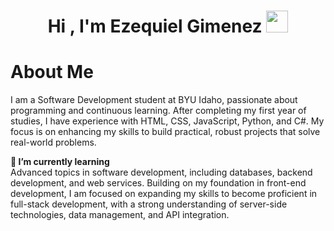 <h1 align="center">Hi , I'm Ezequiel Gimenez <img src="https://media.giphy.com/media/hvRJCLFzcasrR4ia7z/giphy.gif" width="35"></h1>

# **About Me**
I am a Software Development student at BYU Idaho, passionate about programming and continuous learning. After completing my first year of studies, I have experience with HTML, CSS, JavaScript, Python, and C#. My focus is on enhancing my skills to build practical, robust projects that solve real-world problems.

**🌱 I’m currently learning**<br>
Advanced topics in software development, including databases, backend development, and web services. Building on my foundation in front-end development, I am focused on expanding my skills to become proficient in full-stack development, with a strong understanding of server-side technologies, data management, and API integration.



